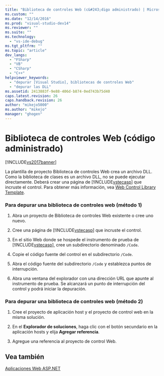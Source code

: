 ```yaml
---
title: "Biblioteca de controles Web (c&#243;digo administrado) | Microsoft Docs"
ms.custom: ""
ms.date: "12/14/2016"
ms.prod: "visual-studio-dev14"
ms.reviewer: ""
ms.suite: ""
ms.technology: 
  - "vs-ide-debug"
ms.tgt_pltfrm: ""
ms.topic: "article"
dev_langs: 
  - "FSharp"
  - "VB"
  - "CSharp"
  - "C++"
helpviewer_keywords: 
  - "depurar [Visual Studio], bibliotecas de controles Web"
  - "depurar las DLL"
ms.assetid: 2413883f-9e88-406d-b874-0ed743b75d40
caps.latest.revision: 26
caps.handback.revision: 26
author: "mikejo5000"
ms.author: "mikejo"
manager: "ghogen"
---
```

# Biblioteca de controles Web (c&#243;digo administrado)
[!INCLUDE[vs2017banner](../code-quality/includes/vs2017banner.md)]

La plantilla de proyecto Biblioteca de controles Web crea un archivo DLL.  Como la biblioteca de clases es un archivo DLL, no se puede ejecutar directamente.  Deberá crear una página de [!INCLUDE[vstecasp](../code-quality/includes/vstecasp_md.md)] que incruste el control.  Para obtener más información, vea [Web Control Library Template](http://msdn.microsoft.com/es-es/00666b07-71d2-4ace-a13c-cc130a3ce372).  
  
### Para depurar una biblioteca de controles web \(método 1\)  
  
1.  Abra un proyecto de Biblioteca de controles Web existente o cree uno nuevo.  
  
2.  Cree una página de [!INCLUDE[vstecasp](../code-quality/includes/vstecasp_md.md)] que incruste el control.  
  
3.  En el sitio Web donde se hospede el instrumento de prueba de [!INCLUDE[vstecasp](../code-quality/includes/vstecasp_md.md)], cree un subdirectorio denominado `/Code`.  
  
4.  Copie el código fuente del control en el subdirectorio `/Code`.  
  
5.  Abra el código fuente del subdirectorio `/Code` y establezca puntos de interrupción.  
  
6.  Abra una ventana del explorador con una dirección URL que apunte al instrumento de prueba.  Se alcanzará un punto de interrupción del control y podrá iniciar la depuración.  
  
### Para depurar una biblioteca de controles web \(método 2\)  
  
1.  Cree el proyecto de aplicación host y el proyecto de control web en la misma solución.  
  
2.  En el **Explorador de soluciones**, haga clic con el botón secundario en la aplicación hosts y elija **Agregar referencia**.  
  
3.  Agregue una referencia al proyecto de control Web.  
  
## Vea también  
 [Aplicaciones Web ASP.NET](../debugger/debugging-preparation-aspnet-web-applications.md)
